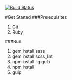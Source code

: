 [![Build Status](https://travis-ci.org/bradyhullopeter/Root.svg?branch=master)](https://travis-ci.org/bradyhullopeter/Root)

#Get Started
###Prerequisites
1. Git
2. Ruby

###Run
1. gem install sass
2. gem install scss_lint
3. npm install -g gulp
3. npm install
4. gulp
